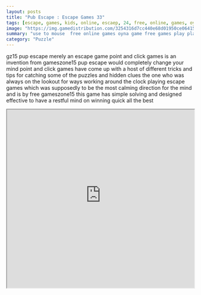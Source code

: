 ```yaml
---
layout: posts
title: "Pub Escape : Escape Games 33"
tags: [escape, games, kids, online, escaep, 24, free, online, games, oyna, game, free, games, play, play, games]
image: "https://img.gamedistribution.com/3254316d7cc440e68d01950ce06415d3.jpg"
summary: "use to mouse  free online games oyna game free games play play games"
category: "Puzzle"
---
```


gz15 pup escape merely an escape game point and click games is an invention from gameszone15 pup escape would completely change your mind point and click games have come up with a host of different tricks and tips for catching some of the puzzles and hidden clues the one who was always on the lookout for ways working around the clock playing escape games which was supposedly to be the most calming direction for the mind and is by free gameszone15 this game has simple solving and designed effective to have a restful mind on winning quick all the best

<iframe width="100%" height="480px;" src="https://flash.gamedistribution.com?game=3254316d7cc440e68d01950ce06415d3"></iframe>
